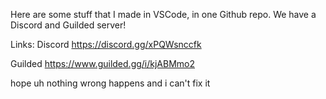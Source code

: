 Here are some stuff that I made in VSCode, in one Github repo. We have a Discord and Guilded server!

Links:
Discord
https://discord.gg/xPQWsnccfk

Guilded
https://www.guilded.gg/i/kjABMmo2

hope uh nothing wrong happens and i can't fix it
